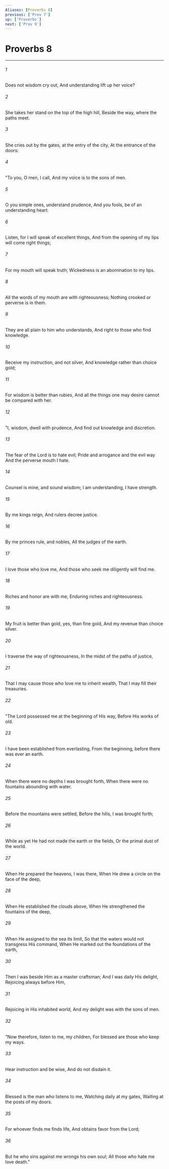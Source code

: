 ```yaml
---
Aliases: [Proverbs 8]
previous: ['Prov 7']
up: ['Proverbs']
next: ['Prov 9']
---
```

# Proverbs 8

***


###### 1 
Does not wisdom cry out, And understanding lift up her voice? 

###### 2 
She takes her stand on the top of the high hill, Beside the way, where the paths meet. 

###### 3 
She cries out by the gates, at the entry of the city, At the entrance of the doors: 

###### 4 
"To you, O men, I call, And my voice is to the sons of men. 

###### 5 
O you simple ones, understand prudence, And you fools, be of an understanding heart. 

###### 6 
Listen, for I will speak of excellent things, And from the opening of my lips will come right things; 

###### 7 
For my mouth will speak truth; Wickedness is an abomination to my lips. 

###### 8 
All the words of my mouth are with righteousness; Nothing crooked or perverse is in them. 

###### 9 
They are all plain to him who understands, And right to those who find knowledge. 

###### 10 
Receive my instruction, and not silver, And knowledge rather than choice gold; 

###### 11 
For wisdom is better than rubies, And all the things one may desire cannot be compared with her. 

###### 12 
"I, wisdom, dwell with prudence, And find out knowledge and discretion. 

###### 13 
The fear of the Lord is to hate evil; Pride and arrogance and the evil way And the perverse mouth I hate. 

###### 14 
Counsel is mine, and sound wisdom; I am understanding, I have strength. 

###### 15 
By me kings reign, And rulers decree justice. 

###### 16 
By me princes rule, and nobles, All the judges of the earth. 

###### 17 
I love those who love me, And those who seek me diligently will find me. 

###### 18 
Riches and honor are with me, Enduring riches and righteousness. 

###### 19 
My fruit is better than gold, yes, than fine gold, And my revenue than choice silver. 

###### 20 
I traverse the way of righteousness, In the midst of the paths of justice, 

###### 21 
That I may cause those who love me to inherit wealth, That I may fill their treasuries. 

###### 22 
"The Lord possessed me at the beginning of His way, Before His works of old. 

###### 23 
I have been established from everlasting, From the beginning, before there was ever an earth. 

###### 24 
When there were no depths I was brought forth, When there were no fountains abounding with water. 

###### 25 
Before the mountains were settled, Before the hills, I was brought forth; 

###### 26 
While as yet He had not made the earth or the fields, Or the primal dust of the world. 

###### 27 
When He prepared the heavens, I was there, When He drew a circle on the face of the deep, 

###### 28 
When He established the clouds above, When He strengthened the fountains of the deep, 

###### 29 
When He assigned to the sea its limit, So that the waters would not transgress His command, When He marked out the foundations of the earth, 

###### 30 
Then I was beside Him as a master craftsman; And I was daily His delight, Rejoicing always before Him, 

###### 31 
Rejoicing in His inhabited world, And my delight was with the sons of men. 

###### 32 
"Now therefore, listen to me, my children, For blessed are those who keep my ways. 

###### 33 
Hear instruction and be wise, And do not disdain it. 

###### 34 
Blessed is the man who listens to me, Watching daily at my gates, Waiting at the posts of my doors. 

###### 35 
For whoever finds me finds life, And obtains favor from the Lord; 

###### 36 
But he who sins against me wrongs his own soul; All those who hate me love death."
